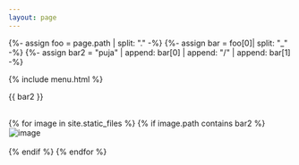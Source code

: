 ```yaml
---
layout: page
---
```



{%- assign foo = page.path | split: "." -%}
{%- assign bar = foo[0]| split: "_" -%}
{%- assign bar2 = "puja" | append: bar[0] | append: "/" | append: bar[1] -%}

{% include menu.html %}


<div class="sticky">{{ bar2 }}</div><br/>


{% for image in site.static_files %}
	{% if image.path contains  bar2  %}
<img style="margin-left:1px;" src="{{ site.baseurl }}{{ image.path }}" alt="image"/><br/><br/>
	{% endif %}
{% endfor %}

<script>
	document.getElementById("dropbtn{{ bar[0] }}").style.backgroundColor = "orange";
</script>